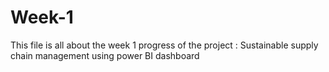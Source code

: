 # Week-1
This file is all about the week 1 progress of the project : Sustainable supply chain management using power BI dashboard
